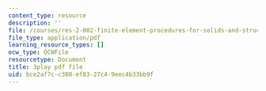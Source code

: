 ```yaml
---
content_type: resource
description: ''
file: /courses/res-2-002-finite-element-procedures-for-solids-and-structures-spring-2010/bce2af7cc380ef8327c49eec4b33bb9f_L98VIorbFB0.pdf
file_type: application/pdf
learning_resource_types: []
ocw_type: OCWFile
resourcetype: Document
title: 3play pdf file
uid: bce2af7c-c380-ef83-27c4-9eec4b33bb9f
---
```

